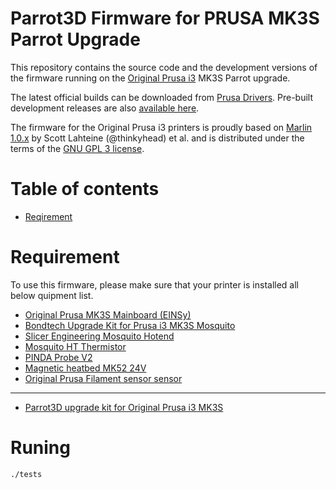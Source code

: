 # Parrot3D Firmware for PRUSA MK3S Parrot Upgrade

This repository contains the source code and the development versions of the firmware running on the [Original Prusa i3](https://prusa3d.com/) MK3S Parrot upgrade.

The latest official builds can be downloaded from [Prusa Drivers](https://www.prusa3d.com/drivers/). Pre-built development releases are also [available here](https://github.com/prusa3d/Prusa-Firmware/releases).

The firmware for the Original Prusa i3 printers is proudly based on [Marlin 1.0.x](https://github.com/MarlinFirmware/Marlin/) by Scott Lahteine (@thinkyhead) et al. and is distributed under the terms of the [GNU GPL 3 license](LICENSE).

# Table of contents

<!--ts-->
   * [Reqirement](#Requirement)
<!--te-->


# Requirement
To use this firmware, please make sure that your printer is installed all below quipment list.

 - [Original Prusa MK3S Mainboard (EINSy)](https://shop.prusa3d.com/en/mk3mk3s/925-einsy-rambo-mk3s.html)
 - [Bondtech Upgrade Kit for Prusa i3 MK3S Mosquito](https://www.bondtech.se/en/product/prusa-i3-mk3s-mosquito-extruder-upgrade/)
 - [Slicer Engineering Mosquito Hotend](https://www.sliceengineering.com/collections/mosquito-the-professional-hotend/products/the-mosquito-hotend%E2%84%A2)
 - [Mosquito HT Thermistor](https://www.sliceengineering.com/collections/accessories/products/thermistor-high-temperature)
 - [PINDA Probe V2](https://shop.prusa3d.com/en/mk3mk3s/200-pinda-probe-v2.html)
 - [Magnetic heatbed MK52 24V](https://shop.prusa3d.com/en/mk3mk3s/198-magnetic-heatbed-mk52-24v-assembly.html)
 - [Original Prusa Filament sensor sensor](https://shop.prusa3d.com/en/mk3mk3s/212-filament-sensor.html)

 --------------------------------
 
 - [Parrot3D upgrade kit for Original Prusa i3 MK3S](https://github.com/narasak/parrot_3d)

# Runing
`./tests`
